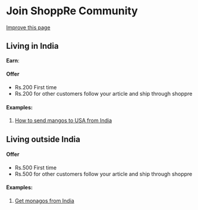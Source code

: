 # Join ShoppRe Community

[Improve this page](https://github.com/shopprecouriers/explore/edit/master/docs/join/readme.md)

## Living in India

**Earn**: 

#### Offer
- Rs.200 First time 
- Rs.200 for other customers follow your article and ship through shoppre

#### Examples:

1. [How to send mangos to USA from India](https://ship.shoppre.com/mango-shipping-from-india-international-delivery/)


## Living outside India

#### Offer

- Rs.500 First time 
- Rs.500 for other customers follow your article and ship through shoppre

#### Examples:

1. [Get monagos from India](https://ship.shoppre.com/mango-shipping-from-india-international-delivery/)


